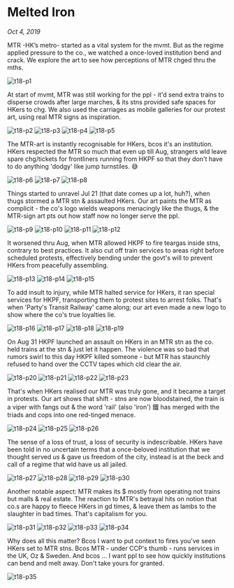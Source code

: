 # Melted Iron
*Oct 4, 2019*

MTR -HK’s metro- started as a vital system for the mvmt. But as the regime applied pressure to the co., we watched a once-loved institution bend and crack. We explore the art to see how perceptions of MTR chged thru the mths.

![t18-p1](images/thread18/t18-p1.jpg)

At start of mvmt, MTR was still working for the ppl - it'd send extra trains to disperse crowds after large marches, & its stns provided safe spaces for HKers to chg. We also used the carriages as mobile galleries for our protest art, using real MTR signs as inspiration.

![t18-p2](images/thread18/t18-p2.jpg)
![t18-p3](images/thread18/t18-p3.jpg)
![t18-p4](images/thread18/t18-p4.jpg)
![t18-p5](images/thread18/t18-p5.jpg)

The MTR-art is instantly recognisable for HKers, bcos it's an institution. HKers respected the MTR so much that even up till Aug, strangers wld leave spare chg/tickets for frontliners running from HKPF so that they don't have to do anything 'dodgy' like jump turnstiles. 😅

![t18-p6](images/thread18/t18-p6.jpg)
![t18-p7](images/thread18/t18-p7.jpg)
![t18-p8](images/thread18/t18-p8.jpg)

Things started to unravel Jul 21 (that date comes up a lot, huh?), when thugs stormed a MTR stn & assaulted HKers. Our art paints the MTR as complicit - the co's logo wields weapons menacingly like the thugs, & the MTR-sign art pts out how staff now no longer serve the ppl.

![t18-p9](images/thread18/t18-p9.jpg)
![t18-p10](images/thread18/t18-p10.jpg)
![t18-p11](images/thread18/t18-p11.jpg)
![t18-p12](images/thread18/t18-p12.jpg)

It worsened thru Aug, when MTR allowed HKPF to fire teargas inside stns, contrary to best practices. It also cut off train services to areas right before scheduled protests, effectively bending under the govt's will to prevent HKers from peacefully assembling.

![t18-p13](images/thread18/t18-p13.jpg)
![t18-p14](images/thread18/t18-p14.jpg)
![t18-p15](images/thread18/t18-p15.jpg)

To add insult to injury, while MTR halted service for HKers, it ran special services for HKPF, transporting them to protest sites to arrest folks. That's when 'Party's Transit Railway' came along; our art even made a new logo to show where the co's true loyalties lie.

![t18-p16](images/thread18/t18-p16.jpg)
![t18-p17](images/thread18/t18-p17.jpg)
![t18-p18](images/thread18/t18-p18.jpg)
![t18-p19](images/thread18/t18-p19.jpg)

On Aug 31 HKPF launched an assault on HKers in an MTR stn as the co. held trains at the stn & just let it happen. The violence was so bad that rumors swirl to this day HKPF killed someone - but MTR has staunchly refused to hand over the CCTV tapes which cld clear the air.

![t18-p20](images/thread18/t18-p20.jpg)
![t18-p21](images/thread18/t18-p21.jpg)
![t18-p22](images/thread18/t18-p22.jpg)
![t18-p23](images/thread18/t18-p23.jpg)

That's when HKers realised our MTR was truly gone, and it became a target in protests. Our art shows that shift - stns are now bloodstained, the train is a viper with fangs out & the word 'rail' (also 'iron') 鐵 has merged with the triads and cops into one red-tinged menace.

![t18-p24](images/thread18/t18-p24.jpg)
![t18-p25](images/thread18/t18-p25.jpg)
![t18-p26](images/thread18/t18-p26.jpg)

The sense of a loss of trust, a loss of security is indescribable. HKers have been told in no uncertain terms that a once-beloved institution that we thought served *us* & gave us freedom of the city, instead is at the beck and call of a regime that wld have us all jailed. 

![t18-p27](images/thread18/t18-p27.jpg)
![t18-p28](images/thread18/t18-p28.jpg)
![t18-p29](images/thread18/t18-p29.jpg)
![t18-p30](images/thread18/t18-p30.jpg)

Another notable aspect: MTR makes its $ mostly from operating not trains but malls & real estate. The reaction to MTR's betrayal hits on notion that co.s are happy to fleece HKers in gd times, & leave them as lambs to the slaughter in bad times. That's capitalism for you.

![t18-p31](images/thread18/t18-p31.jpg)
![t18-p32](images/thread18/t18-p32.jpg)
![t18-p33](images/thread18/t18-p33.jpg)
![t18-p34](images/thread18/t18-p34.jpg)

Why does all this matter? Bcos I want to put context to fires you've seen HKers set to MTR stns. Bcos MTR - under CCP's thumb - runs services in the UK, Oz & Sweden. And bcos ... I want ppl to see how quickly institutions can bend and melt away. Don't take yours for granted.

![t18-p35](images/thread18/t18-p35.jpg)